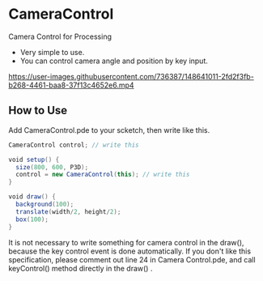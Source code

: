 # CameraControl
Camera Control for Processing

- Very simple to use. 
- You can control camera angle and position by key input.

https://user-images.githubusercontent.com/736387/148641011-2fd2f3fb-b268-4461-baa8-37f13c4652e6.mp4


## How to Use
Add CameraControl.pde to your scketch, then write like this.

```scala
CameraControl control; // write this

void setup() {
  size(800, 600, P3D);
  control = new CameraControl(this); // write this
}

void draw() {
  background(100);
  translate(width/2, height/2);
  box(100);
}
```

It is not necessary to write something for camera control in the draw(), because the key control event is done automatically. 
If you don't like this specification, please comment out line 24 in Camera Control.pde, and call keyControl() method directly in the draw() .
